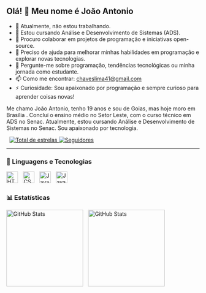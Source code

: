 ## Olá! 👋  Meu nome é João Antonio

- 🔭 Atualmente, não estou trabalhando.  
- 🌱 Estou cursando Análise e Desenvolvimento de Sistemas (ADS).  
- 👯 Procuro colaborar em projetos de programação e iniciativas open-source.  
- 🤔 Preciso de ajuda para melhorar minhas habilidades em programação e explorar novas tecnologias.  
- 💬 Pergunte-me sobre programação, tendências tecnológicas ou minha jornada como estudante.  
- 📫 Como me encontrar: chaveslima41@gmail.com  
- ⚡ Curiosidade: Sou apaixonado por programação e sempre curioso para aprender coisas novas!  




Me chamo João Antonio, tenho 19 anos e sou de Goias, mas hoje moro em Brasília . Concluí o ensino médio no Setor Leste, com o curso técnico em ADS no Senac. Atualmente, estou cursando Análise e Desenvolvimento de Sistemas no Senac. Sou apaixonado por tecnologia.
<p align="left">
        <img 
            " 
           "
        /
    <
    <>
        <img 
            "
        /
    </a> 
    <a href="https://github.com/joaothefato?tab=repositories&sort=stargazers">
        <img 
            alt="Total de estrelas" 
            title="Total de estrelas GitHub" 
            src="https://custom-icon-badges.demolab.com/github/stars/joaothefato?color=55960c&style=for-the-badge&labelColor=488207&logo=star&label=estrelas"
        />
    </a>
    <a href="https://github.com/joaothefato?tab=followers">
        <img 
            alt="Seguidores" 
            title="Me siga no GitHub" 
            src="https://custom-icon-badges.demolab.com/github/followers/joaothefato?color=236ad3&labelColor=1155ba&style=for-the-badge&logo=github&label=Seguidores&logoColor=white"
        />
    </a>
</p>

---

### 🤖 Linguagens e Tecnologias

<img 
    align="left" 
    alt="HTML"
    title="HTML" 
    width="30px" 
    style="padding-right: 10px;" 
    src="https://cdn.jsdelivr.net/gh/devicons/devicon@latest/icons/html5/html5-original.svg" 
/>
<img 
    align="left" 
    alt="CSS" 
    title="CSS"
    width="30px" 
    style="padding-right: 10px;" 
    src="https://cdn.jsdelivr.net/gh/devicons/devicon@latest/icons/css3/css3-original.svg" 
/>
<img 
    align="left" 
    alt="JavaScript" 
    title="JavaScript"
    width="30px" 
    style="padding-right: 10px;" 
    src="https://cdn.jsdelivr.net/gh/devicons/devicon@latest/icons/javascript/javascript-original.svg" 
/>
<img 
    align="left" 
    alt="Java" 
    title="Java"
    width="30px" 
    style="padding-right: 10px;" 
    src="https://cdn.jsdelivr.net/gh/devicons/devicon@latest/icons/java/java-original.svg" 
/>



<br/>
<br/>

### 📊 Estatísticas

<p>
  <img 
    align="left" 
    alt="GitHub Stats" 
    height="200" 
    style="padding-right: 10px;" 
    src="https://github-readme-stats.vercel.app/api?username=joaothefato&show_icons=true&theme=tokyonight&include_all_commits=true&locale=pt-br" 
  />

<img 
      align="left" 
      alt="GitHub Stats" 
      height="200" 
      src="https://github-readme-stats.vercel.app/api/top-langs/?username=joaothefato&theme=tokyonight&layout=compact&custom_title=Tecnologias&langs_count=9" 
  />

</p>
